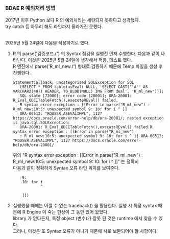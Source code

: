 ### BDAE R 예외처리 방법

2017년 이후 Python 보다 R 의 예외처리는 세련되지 못하다고 생각했다.<br>
try catch 등 아무리 해도 라인까지 올라가진 못했다.<br>
<br>

2025년 5월 24일에 다음을 적용하기로 했다.<br>
1.  R 의 parse('검증코드.r') 의 Syntax 점검을 실행전 먼저 수행한다.
    다음과 같이 나타난다. 이것은 2025년 5월 24일에 생각해서 적용, 테스트 했다.<br>
    R 엔진에서 parse('R_ml_new.r') 형태로 검증하기 때문에 Temp 파일을 생성 후 진행한다.<br>
    ```
    StatementCallback; uncategorized SQLException for SQL
       [SELECT * FROM table(asEval( NULL, 'SELECT CAST(''A'' AS VARCHAR2(40)) HEADER, TO_BLOB(NULL) IMG FROM dual', 'R_ml_new'))];
       SQL state [72000]; error code [20001]; ORA-20001: R_Eval_ODCITableFetch(),executeREval() failed.
       R syntax error exception : [[Error in parse("R_ml_new") : R_ml_new:10:5: unexpected symbol 9: 10: for i ^ ]]
       ORA-06512: "RQUSER.ASEVALIMPL", 112? https://docs.oracle.com/error-help/db/ora-20001/; nested exception is java.sql.SQLException:
       ORA-20001: R_Eval_ODCITableFetch(),executeREval() failed.R syntax error exception : [[Error in parse("R_ml_new")
       : R_ml_new:10:5: unexpected symbol 9: 10: for i ^ ]] ORA-06512: "RQUSER.ASEVALIMPL", 112? https://docs.oracle.com/error-help/db/ora-20001/
    ```
    위의 "R syntax error exception : [[Error in parse("R_ml_new") : R_ml_new:10:5: unexpected symbol 9: 10: for i ^ ]]" 는 정확히<br>
    다음과 같이 정확하게 Syntax 오류 라인 위치를 보여준다.<br>
    ```
        9:
        10: for i
                ^

        ]])
    ```
    
3.  실행했을 때에는 어쩔 수 없는 traceback() 을 활용한다.
    실행 시 특정 syntax 때문에 R Engine 이 죽는 현상이 그 동안 있어 왔었다.<br>
    library 가 없다든지, 특정 object (변수)가 잘못 된 것은 runtime 에서 찾을 수 있다.<br>
    그러나, 이것은 또 Syntax 오류가 아니기 때문에 서로 보완되어야 할 사항이다. <br>
    
